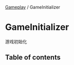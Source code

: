 [Gameplay](../groups/Gameplay.Gameplay.md) / GameInitializer

# GameInitializer <Badge type="tip" text="Class" /> <Score text="GameInitializer" />

游戏初始化

## Table of contents
